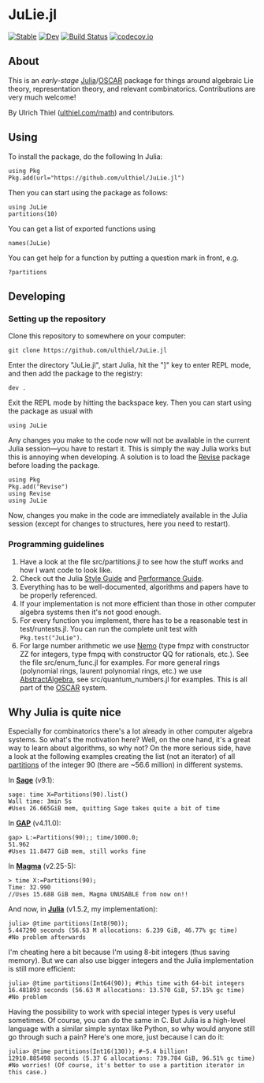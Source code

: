 # JuLie.jl

[![Stable](https://img.shields.io/badge/docs-stable-blue.svg)](https://fingolfin.github.io/JuLie.jl/stable)
[![Dev](https://img.shields.io/badge/docs-dev-blue.svg)](https://fingolfin.github.io/JuLie.jl/dev)
[![Build Status](https://github.com/fingolfin/JuLie.jl/workflows/Run%20tests/badge.svg)](https://github.com/fingolfin/JuLie.jl/actions?query=workflow%3A%22Run+tests%22)
[![codecov.io](https://codecov.io/github/fingolfin/JuLie.jl/coverage.svg?branch=master)](https://codecov.io/gh/fingolfin/JuLie.jl)

## About

This is an *early-stage* [Julia](https://julialang.org)/[OSCAR](https://oscar.computeralgebra.de) package for things around algebraic Lie theory, representation theory, and relevant combinatorics. Contributions are very much welcome!

By Ulrich Thiel ([ulthiel.com/math](https://ulthiel.com/math)) and contributors.

## Using

To install the package, do the following In Julia:

```
using Pkg
Pkg.add(url="https://github.com/ulthiel/JuLie.jl")
```

Then you can start using the package as follows:

```
using JuLie
partitions(10)
```

You can get a list of exported functions using

```
names(JuLie)
```

You can get help for a function by putting a question mark in front, e.g.

```
?partitions
```

## Developing

### Setting up the repository

Clone this repository to somewhere on your computer:

```
git clone https://github.com/ulthiel/JuLie.jl
```

Enter the directory "JuLie.jl", start Julia, hit the "]" key to enter REPL mode, and then add the package to the registry:

```
dev .
```

Exit the REPL mode by hitting the backspace key. Then you can start using the package as usual with

```
using JuLie
```

Any changes you make to the code now will not be available in the current Julia session—you have to restart it. This is simply the way Julia works but this is annoying when developing. A solution is to load the [Revise](https://timholy.github.io/Revise.jl/v0.6/) package before loading the package.

```
using Pkg
Pkg.add("Revise")
using Revise
using JuLie
```

Now, changes you make in the code are immediately available in the Julia session (except for changes to structures, here you need to restart).

### Programming guidelines

1. Have a look at the file src/partitions.jl to see how the stuff works and how I want code to look like.
2. Check out the Julia [Style Guide](https://docs.julialang.org/en/v1/manual/style-guide/) and [Performance Guide](https://docs.julialang.org/en/v1/manual/performance-tips/).
3. Everything has to be well-documented, algorithms and papers have to be properly referenced.
4. If your implementation is not more efficient than those in other computer algebra systems then it's not good enough.
5. For every function you implement, there has to be a reasonable test in test/runtests.jl. You can run the complete unit test with ```Pkg.test("JuLie")```.
6. For large number arithmetic we use [Nemo](https://github.com/Nemocas/Nemo.jl) (type fmpz with constructor ZZ for integers, type fmpq with constructor QQ for rationals, etc.). See the file src/enum_func.jl for examples. For more general rings (polynomial rings, laurent polynomial rings, etc.) we use [AbstractAlgebra](https://github.com/Nemocas/AbstractAlgebra.jl), see src/quantum_numbers.jl for examples. This is all part of the [OSCAR](https://oscar.computeralgebra.de) system.

## Why Julia is quite nice

Especially for combinatorics there's a lot already in other computer algebra systems. So what's the motivation here? Well, on the one hand, it's a great way to learn about algorithms, so why not? On the more serious side, have a look at the following examples creating the list (not an iterator) of all [partitions](https://en.wikipedia.org/wiki/Partition_(number_theory)) of the integer 90 (there are ~56.6 million) in different systems.

In **[Sage](https://www.sagemath.org)** (v9.1):

```
sage: time X=Partitions(90).list()
Wall time: 3min 5s
#Uses 26.665GiB mem, quitting Sage takes quite a bit of time
```

In **[GAP](https://www.gap-system.org)** (v4.11.0):

```
gap> L:=Partitions(90);; time/1000.0;
51.962
#Uses 11.8477 GiB mem, still works fine
```

In **[Magma](http://magma.maths.usyd.edu.au/magma/)** (v2.25-5):

```
> time X:=Partitions(90);
Time: 32.990
//Uses 15.688 GiB mem, Magma UNUSABLE from now on!!
```

And now, in **[Julia](https://julialang.org)** (v1.5.2, my implementation):

```
julia> @time partitions(Int8(90));
5.447290 seconds (56.63 M allocations: 6.239 GiB, 46.77% gc time)
#No problem afterwards
```

I'm cheating here a bit because I'm using 8-bit integers (thus saving memory). But we can also use bigger integers and the Julia implementation is still more efficient:

```
julia> @time partitions(Int64(90)); #this time with 64-bit integers
16.481893 seconds (56.63 M allocations: 13.570 GiB, 57.15% gc time)
#No problem
```

Having the possibility to work with special integer types is very useful sometimes. Of course, you can do the same in C. But Julia is a high-level language with a similar simple syntax like Python, so why would anyone still go through such a pain? Here's one more, just because I can do it:

```
julia> @time partitions(Int16(130)); #~5.4 billion!
12910.885498 seconds (5.37 G allocations: 739.784 GiB, 96.51% gc time)
#No worries! (Of course, it's better to use a partition iterator in this case.)
```
